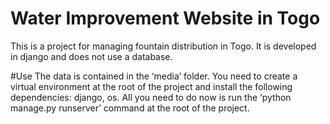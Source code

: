 # Water Improvement Website in Togo

This is a project for managing fountain distribution in Togo. It is developed in django and does not use a database.

#Use The data is contained in the ‘media’ folder. You need to create a virtual environment at the root of the project and install the following dependencies: django, os. All you need to do now is run the ‘python manage.py runserver’ command at the root of the project.
